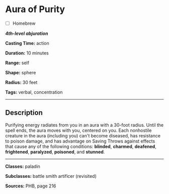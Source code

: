 # Aura of Purity

- [ ] Homebrew

***4th-level abjuration***

**Casting Time:** action

**Duration:** 10 minutes

**Range:** self

**Shape:** sphere

**Radius:** 30 feet

**Tags:** verbal, concentration

---

## Description
Purifying energy radiates from you in an aura with a 30-foot radius.
Until the spell ends, the aura moves with you, centered on you.
Each nonhostile creature in the aura (including you) can't become diseased, has resistance to poison damage, and has advantage on Saving Throws against effects that cause any of the following conditions: **blinded**, **charmed**, **deafened**, **frightened**, **paralyzed**, **poisoned**, and **stunned**.

---

**Classes:** paladin

**Subclasses:** battle smith artificer (revisited)

**Sources:** PHB, page 216

